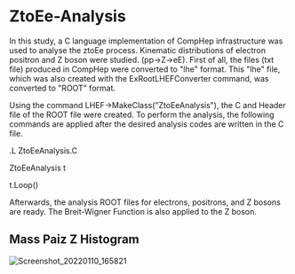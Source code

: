 # ZtoEe-Analysis

In this study, a C language implementation of CompHep infrastructure was used to analyse the ztoEe process. Kinematic distributions of electron positron and Z boson were studied. (pp->Z->eE). First of all, the files (txt file) produced in CompHep were converted to "lhe" format. This "lhe" file, which was also created with the ExRootLHEFConverter command, was converted to "ROOT" format.

Using the command LHEF->MakeClass("ZtoEeAnalysis"), the C and Header file of the ROOT file were created. To perform the analysis, the following commands are applied after the desired analysis codes are written in the C file.

.L ZtoEeAnalysis.C

ZtoEeAnalysis t

t.Loop()

Afterwards, the analysis ROOT files for electrons, positrons, and Z bosons are ready. The Breit-Wigner Function is also applied to the Z boson.

## Mass Paiz Z Histogram

![Screenshot_20220110_165821](https://user-images.githubusercontent.com/62266472/206757851-e3cad68a-2099-4dc8-8606-b6ad09c6a133.png)

